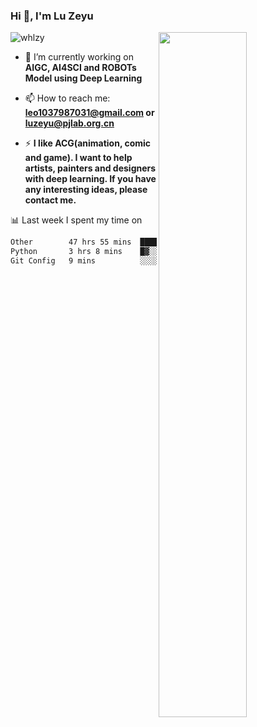 ### Hi 👋, I'm Lu Zeyu

<img src="https://komarev.com/ghpvc/?username=whlzy&label=Profile%20views&color=0e75b6&style=flat" alt="whlzy" />
<img align="right" width="53%" src="https://github-readme-stats.vercel.app/api?username=whlzy&show_icons=true">

- 🔭 I’m currently working on **AIGC, AI4SCI and ROBOTs Model using Deep Learning**

- 📫 How to reach me: **leo1037987031@gmail.com or luzeyu@pjlab.org.cn**

- ⚡ **I like ACG(animation, comic and game). I want to help artists, painters and designers with deep learning. If you have any interesting ideas, please contact me.**

📊 Last week I spent my time on

<!--START_SECTION:waka-->

```txt
Other        47 hrs 55 mins  ███████████████████████▒░   93.56 %
Python       3 hrs 8 mins    █▓░░░░░░░░░░░░░░░░░░░░░░░   06.14 %
Git Config   9 mins          ░░░░░░░░░░░░░░░░░░░░░░░░░   00.30 %
```

<!--END_SECTION:waka-->

